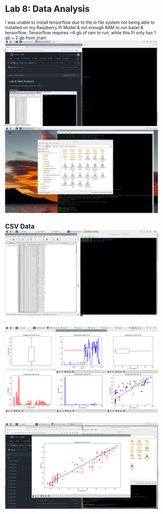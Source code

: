 # Lab 8: Data Analysis

I was unable to install tensorflow due to the io file system not being able to installed on my Raspberry Pi Model & not enough RAM to run bazel & tensorflow.
Tensorflow requires ~6 gb of ram to run, while this Pi only has 1 gb + 2 gb from zram
![](Screenshots/lab8_error.png)
![](Screenshots/lab8_error2.png)

CSV Data
![](Screenshots/lab8_csv_2.png)
---
![](Screenshots/lab8_1_4.png)
---
![](Screenshots/lab8_2_5.png)
---
